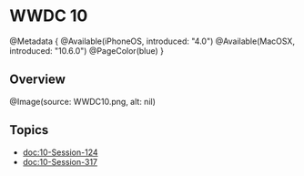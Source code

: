 # WWDC 10

@Metadata {
    @Available(iPhoneOS, introduced: "4.0")
    @Available(MacOSX, introduced: "10.6.0")
    @PageColor(blue)
}

## Overview
@Image(source: WWDC10.png, alt: nil)

## Topics
- <doc:10-Session-124>
- <doc:10-Session-317>

